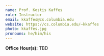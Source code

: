 ```yaml
---
name: Prof. Kostis Kaffes
role: Instructor
email: kkaffes@cs.columbia.edu
website: https://cs.columbia.edu/~kkaffes
photo: kkaffes.jpg
pronouns: he/him/his
---
```


**Office Hour(s):** TBD
<!-- [Schedule an appointment](mailto://kkaffes@cs.columbia.edu){: .btn .btn-outline } -->
